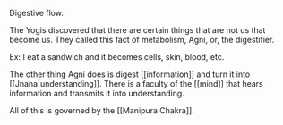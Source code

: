 Digestive flow.

The Yogis discovered that there are certain things that are not us that become us. They called this fact of metabolism, Agni, or, the digestifier.

Ex: I eat a sandwich and it becomes cells, skin, blood, etc.

The other thing Agni does is digest [[information]] and turn it into [[Jnana|understanding]]. There is a faculty of the [[mind]] that hears information and transmits it into understanding.

All of this is governed by the [[Manipura Chakra]].